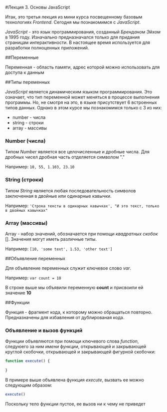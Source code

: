 #Лекция 3. Основы JavaScript

Итак, это третья лекция из мини курса посвещенному базовым технологиях _Frontend_.
Сегодня мы познакомимся с _JavaScript_.

_JavaScript_ - это язык программирования, созданный *Бренданом Эйхом* в 1995 году.
Изначально предназначался только для придания страницам интерактивности. В настоящее время 
используется для разработки полноценных приложений.

##Переменные

Переменная - область памяти, адрес которой можно использовать для доступа к данным

##Типы переменных

_JavaScript_ является динамическим языком программирования. Это означает, что тип переменной может меняться в процессе
выполнения программы. Но, не смотря на это, в языке присутствует 6 встроенных типов данных. Однако в этом курсе мы
познакомимся только с 3 из них:

* number - числа
* string - строки
* array - массивы

### Number (числа)

Типом _Number_ является все целочисленные и дробные числа. Для дробных чисел дробная часть отделяется символом "."  

Например: `10, 55, 1.103, 23.10`


### String (строки)

Типом _String_ является любая последовательность символов заключенная в двойные или одинарные кавычки.

Например: `'Строка тексты в одинарных кавычках', "И это текст, только в двойных кавычках"`

### Array (массивы)

Array - набор значений, обозначается при помощи _квадратных скобок_ []. Значения могут иметь различные типы.

Например: `[10, 'some text', 1.53, 'other text']`

##Объявление переменных

Для объявление переменных служит ключевое слово _var_.  

Например: `var count = 10`

В строке выше мы объявили переменную **count** и присвоили ей значение **10**

##Функции

Функция - фрагмент кода, к которому можно обращаться повторно. Предназначены для избавления от дублированая кода.

### Объявление и вызов функций

Функции объявляются при помощи ключевого слова _function_, следуюего за ним _имени_ функции, 
    открывающей и закрывающей круглой скобочки, открывающей и закрывающей фигурной скобочки:

```javascript
function execute() {
    
}
```

В примере выше объявлена функция _execute_, вызвать ее можно следующим образом:

```javascript
execute()
```

Поскольку тело функции пустое, ее вызов ни к чему не приведет